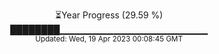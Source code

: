 <p align="center">
⏳Year Progress (29.59 %) <br>
████████▁▁▁▁▁▁▁▁▁▁▁▁▁▁▁▁▁▁▁▁▁▁ <br>
<sub>Updated: Wed, 19 Apr 2023 00:08:45 GMT</sub>
</p>

